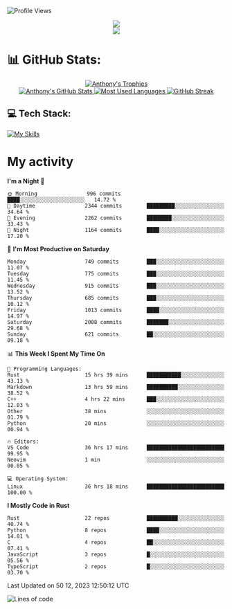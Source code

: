
![Profile Views](https://komarev.com/ghpvc/?username=anthonymichaeltdm&label=Profile%20views&color=0e75b6&style=flat)

<!--profile banner-->
<div align="center">
  <img src="https://svg-banners.vercel.app/api?type=typeWriter&text1=Anthony%20Rubick&width=800&height=150" />
</div>

<!--profile views-->
<div align="center">
  <a href="https://u8views.com/github/AnthonyMichaelTDM">
    <img src="https://u8views.com/api/v1/github/profiles/68485672/views/day-week-month-total-count.svg">
  </a>
</div>

# 📊 GitHub Stats:

<!--trophies https://github.com/ryo-ma/github-profile-trophy -->
<div align="center"> 
  <a href="https://github.com/ryo-ma/github-profile-trophy">
    <picture>
      <source
        srcset="https://github-profile-trophy.vercel.app/?username=anthonymichaeltdm&theme=gitdimmed&no-frame=true&no-bg=true&column=-1"
        media="(prefers-color-scheme: dark)"
      />
      <source
        srcset="https://github-profile-trophy.vercel.app/?username=anthonymichaeltdm&theme=_____&no-frame=true&no-bg=true&column=-1"
        media="(prefers-color-scheme: light), (prefers-color-scheme: no-preference)"
      />
      <img src="https://github-profile-trophy.vercel.app/?username=anthonymichaeltdm&theme=gitdimmed&no-frame=true&no-bg=true&column=-1" alt="Anthony's Trophies" />
    </picture>
  </a>
</div>

<div align="center">
  <a href="https://github.com/anuraghazra/github-readme-stats">
    <picture>
      <source
        srcset="https://github-readme-stats.vercel.app/api?username=anthonymichaeltdm&show_icons=true&locale=en&theme=github_dark_dimmed&count_private=true&hide_border=true&include_all_commits=true"
        media="(prefers-color-scheme: dark)"
      />
      <source
        srcset="https://github-readme-stats.vercel.app/api?username=anthonymichaeltdm&show_icons=true&locale=en&theme=___&count_private=true&hide_border=true&include_all_commits=true"
        media="(prefers-color-scheme: light), (prefers-color-scheme: no-preference)"
      />
      <img src="https://github-readme-stats.vercel.app/api?username=anthonymichaeltdm&show_icons=true&locale=en&theme=github_dark_dimmed&count_private=true&hide_border=true&include_all_commits=true" alt="Anthony's GitHub Stats" />
    </picture>
  </a>
  
  <!--most used languages-->
  <a href="https://github.com/anuraghazra/github-readme-stats">
    <picture>
      <source
        srcset="https://github-readme-stats.vercel.app/api/top-langs?username=anthonymichaeltdm&show_icons=true&locale=en&layout=compact&theme=github_dark_dimmed&langs_count=8&count_private=true&size_weight=0.5&count_weight=0.5&hide_border=true"
        media="(prefers-color-scheme: dark)"
      />
      <source
        srcset="https://github-readme-stats.vercel.app/api/top-langs?username=anthonymichaeltdm&show_icons=true&locale=en&layout=compact&theme=____&langs_count=8&count_private=true&size_weight=0.5&count_weight=0.5&hide_border=true"
        media="(prefers-color-scheme: light), (prefers-color-scheme: no-preference)"
      />
      <img src="https://github-readme-stats.vercel.app/api/top-langs?username=anthonymichaeltdm&show_icons=true&locale=en&layout=compact&theme=github_dark_dimmed&langs_count=8&count_private=true&size_weight=0.5&count_weight=0.5&hide_border=true" alt="Most Used Languages" />
    </picture>
  </a>
  
  <!--streak https://git.io/streak-stats -->
  <a href="https://git.io/streak-stats">
    <picture>
      <source
        srcset="https://streak-stats.demolab.com?user=AnthonyMichaelTDM&theme=one-dark-pro&hide_border=true"
        media="(prefers-color-scheme: dark)"
      />
      <source
        srcset="https://streak-stats.demolab.com?user=AnthonyMichaelTDM&theme=_____&hide_border=true"
        media="(prefers-color-scheme: light), (prefers-color-scheme: no-preference)"
      />
      <img src="https://streak-stats.demolab.com?user=AnthonyMichaelTDM&theme=one-dark-pro&hide_border=true" alt="GitHub Streak" />
    </picture>
  </a>
</div>

<!--favorite languages and tools, and most used langs-->
## 💻 Tech Stack:

[![My Skills](https://skillicons.dev/icons?i=rust,actix,aws,github,githubactions,git,linux,bash,cpp,docker,java,latex,md,neovim,postgres,py,regex,vscode&theme=dark&perline=6)](https://skillicons.dev#gh-dark-mode-only)

# My activity

<!--START_SECTION:activity-->

<!--END_SECTION:activity-->

<!-- weekly activity https://github.com/AnthonyMichaelTDM/waka-readme-stats -->
<!--START_SECTION:waka-->
**I'm a Night 🦉** 

```text
🌞 Morning                996 commits         ████░░░░░░░░░░░░░░░░░░░░░   14.72 % 
🌆 Daytime                2344 commits        █████████░░░░░░░░░░░░░░░░   34.64 % 
🌃 Evening                2262 commits        ████████░░░░░░░░░░░░░░░░░   33.43 % 
🌙 Night                  1164 commits        ████░░░░░░░░░░░░░░░░░░░░░   17.20 % 
```
📅 **I'm Most Productive on Saturday** 

```text
Monday                   749 commits         ███░░░░░░░░░░░░░░░░░░░░░░   11.07 % 
Tuesday                  775 commits         ███░░░░░░░░░░░░░░░░░░░░░░   11.45 % 
Wednesday                915 commits         ███░░░░░░░░░░░░░░░░░░░░░░   13.52 % 
Thursday                 685 commits         ███░░░░░░░░░░░░░░░░░░░░░░   10.12 % 
Friday                   1013 commits        ████░░░░░░░░░░░░░░░░░░░░░   14.97 % 
Saturday                 2008 commits        ███████░░░░░░░░░░░░░░░░░░   29.68 % 
Sunday                   621 commits         ██░░░░░░░░░░░░░░░░░░░░░░░   09.18 % 
```


📊 **This Week I Spent My Time On** 

```text
💬 Programming Languages: 
Rust                     15 hrs 39 mins      ███████████░░░░░░░░░░░░░░   43.13 % 
Markdown                 13 hrs 59 mins      ██████████░░░░░░░░░░░░░░░   38.52 % 
C++                      4 hrs 22 mins       ███░░░░░░░░░░░░░░░░░░░░░░   12.03 % 
Other                    38 mins             ░░░░░░░░░░░░░░░░░░░░░░░░░   01.79 % 
Python                   20 mins             ░░░░░░░░░░░░░░░░░░░░░░░░░   00.94 % 

🔥 Editors: 
VS Code                  36 hrs 17 mins      █████████████████████████   99.95 % 
Neovim                   1 min               ░░░░░░░░░░░░░░░░░░░░░░░░░   00.05 % 

💻 Operating System: 
Linux                    36 hrs 18 mins      █████████████████████████   100.00 % 
```

**I Mostly Code in Rust** 

```text
Rust                     22 repos            ██████████░░░░░░░░░░░░░░░   40.74 % 
Python                   8 repos             ████░░░░░░░░░░░░░░░░░░░░░   14.81 % 
C                        4 repos             ██░░░░░░░░░░░░░░░░░░░░░░░   07.41 % 
JavaScript               3 repos             █░░░░░░░░░░░░░░░░░░░░░░░░   05.56 % 
TypeScript               2 repos             █░░░░░░░░░░░░░░░░░░░░░░░░   03.70 % 
```




 Last Updated on 50 12, 2023 12:50:12 UTC
<!--END_SECTION:waka-->

<!--START_SECTION:loc-->
![Lines of code](https://img.shields.io/badge/From%20Hello%20World%20I%27ve%20Written-15.3%20million%20lines%20of%20code-blue)


<!--END_SECTION:loc-->

